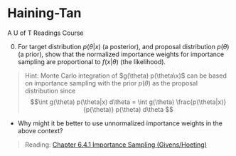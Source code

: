 # Haining-Tan
A U of T Readings Course

0. For target distribution $p(\theta|x)$ (a posterior), and proposal distribution $p(\theta)$ (a prior), show that the normalized importance weights for importance sampling are proportional to $f(x|\theta)$ (the likelihood).

  > Hint: Monte Carlo integration of $g(\theta) p(\theta\x)$ can be based on importance sampling with the prior $p(\theta)$ as the proposal distribution since
  > $$\int g(\theta) p(\theta|x) d\theta = \int g(\theta) \frac{p(\theta|x)}{p(\theta)} p(\theta) d\theta $$

  - Why might it be better to use unnormalized importance weights in the above context?

  > Reading: [Chapter 6.4.1 Importance Sampling (Givens/Hoeting)](https://librarysearch.library.utoronto.ca/permalink/01UTORONTO_INST/14bjeso/alma991106781097906196)
